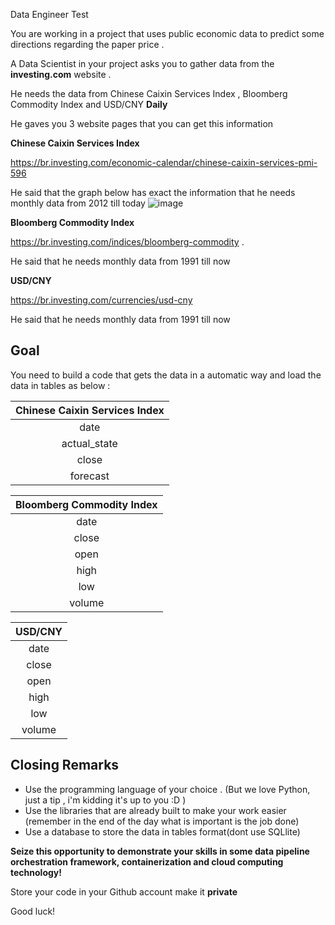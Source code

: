 Data Engineer Test

You are working in a project that uses public economic data to predict some directions regarding the paper price .

A Data Scientist in your project asks you to gather data from the **investing.com** website .

He needs the data from Chinese Caixin Services Index , Bloomberg Commodity Index  and USD/CNY **Daily**

He gaves you 3 website pages that you can get this information 

**Chinese Caixin Services Index**

https://br.investing.com/economic-calendar/chinese-caixin-services-pmi-596

He said that the graph below has exact the information that he needs  monthly data from 2012 till today 
![image](https://user-images.githubusercontent.com/100236949/155219031-fd66bb59-b3f8-450f-9a7f-df1df35f70b7.png)



**Bloomberg Commodity Index**

https://br.investing.com/indices/bloomberg-commodity .

He said that he needs  monthly data from 1991 till now


**USD/CNY**

https://br.investing.com/currencies/usd-cny

He said that he needs  monthly data from 1991 till now

## Goal

You need to build a code that gets the data in a automatic way and load the data in tables as below :



| Chinese Caixin Services Index | 
| :---:  |
|date | 
|actual_state | 
|close | 
|forecast | 


| Bloomberg Commodity Index | 
| :---:  |
|date | 
|close | 
|open | 
|high | 
|low | 
|volume | 


| USD/CNY  | 
| :---:  |
|date | 
|close | 
|open | 
|high | 
|low | 
|volume | 



## Closing Remarks


- Use the programming language of your choice . (But we love Python, just a tip , i'm kidding it's up to you :D )
- Use the libraries that are already built to make your work easier (remember in the end of the day what is important is the job done)
- Use a database to store the data in tables format(dont use SQLlite)



**Seize this opportunity to demonstrate your skills in some data pipeline orchestration framework, containerization and cloud computing technology!**

Store your code in your Github account make it **private** 


Good luck!

